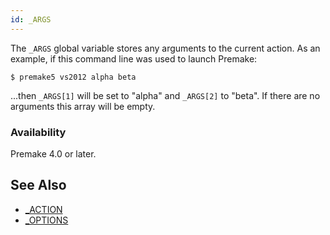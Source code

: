 ```yaml
---
id: _ARGS
---
```


The `_ARGS` global variable stores any arguments to the current action. As an example, if this command line was used to launch Premake:

```
$ premake5 vs2012 alpha beta
```

...then `_ARGS[1]` will be set to "alpha" and `_ARGS[2]` to "beta". If there are no arguments this array will be empty.


### Availability ###

Premake 4.0 or later.

## See Also ##

* [_ACTION](premake_ACTION.md)
* [_OPTIONS](premake_OPTIONS.md)

